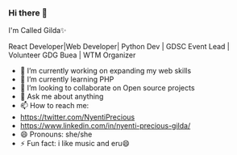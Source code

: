 ### Hi there 👋


I'm Called Gilda✨

React Developer|Web Developer| Python Dev | GDSC Event Lead | Volunteer GDG Buea | WTM Organizer 

- 🔭 I’m currently working on expanding my web skills
- 🌱 I’m currently learning PHP
- 👯 I’m looking to collaborate on Open source projects
- 💬 Ask me about anything
- 📫 How to reach me: 
- https://twitter.com/NyentiPrecious
- https://www.linkedin.com/in/nyenti-precious-gilda/
- 😄 Pronouns: she/she
- ⚡ Fun fact: i like music and eru😄

